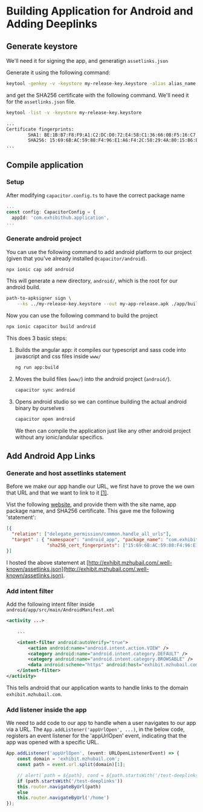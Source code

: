 # Building Application for Android and Adding Deeplinks

## Generate keystore

We'll need it for signing the app, and generatign `assetlinks.json`

Generate it using the following command:

```sh
keytool -genkey -v -keystore my-release-key.keystore -alias alias_name -keyalg RSA -keysize 2048 -validity 10000
```

and get the SHA256 certificate with the following command.  We'll need it for
the `assetlinks.json` file.

```sh
keytool -list -v -keystore my-release-key.keystore

...
Certificate fingerprints:
        SHA1: BE:1B:B7:F8:F9:A1:C2:DC:D0:72:E4:58:C1:36:66:0B:F5:16:C7:1A
        SHA256: 15:69:6B:AC:59:88:F4:96:E1:A6:F4:2C:58:29:4A:80:15:B6:B2:D5:3E:B0:93:40:65:59:B4:F1:40:16:DE:92
...
```


## Compile application

### Setup

After modifying `capacitor.config.ts` to have the correct package name

```ts
...
const config: CapacitorConfig = {
  appId: 'com.exhibithub.application',
...
```

### Generate android project

You can use the following command to add android platform to our project (given that you've already installed `@capacitor/android`).

```sh
npx ionic cap add android
```

This will generate a new directory, `android/`, which is the root for our android build.

```sh
path-to-apksigner sign \
    --ks ../my-release-key.keystore --out my-app-release.apk ./app/build/outputs/apk/release/app-release-unsigned.apk
```

Now you can use the following command to build the project

```sh
npx ionic capacitor build android
```

This does 3 basic steps:

1. Builds the angular app: it compiles our typescript and sass code into
javascript and css files inside `www/`

    ```sh
    ng run app:build
    ```

1. Moves the build files (`www/`) into the android project (`android/`).

    ```sh
    capacitor sync android
    ```

1. Opens android studio so we can continue building the actual android binary by ourselves

    ```sh
    capacitor open android
    ```

    We then can compile the application just like any other android project
    without any ionic/andular specifics.



## Add Android App Links

### Generate and host assetlinks statement

Before we make our app handle our URL, we first have to prove the we own that
URL and that we want to link to it
[[1]](https://developer.android.com/training/app-links/index.html#android-app-links).


Vist the following
[website](https://developers.google.com/digital-asset-links/tools/generator),
and provide them with the site name, app package name, and SHA256 certificate.  This gave me the following 'statement':

```json
[{
  "relation": ["delegate_permission/common.handle_all_urls"],
  "target" : { "namespace": "android_app", "package_name": "com.exhibithub.application",
               "sha256_cert_fingerprints": ["15:69:6B:AC:59:88:F4:96:E1:A6:F4:2C:58:29:4A:80:15:B6:B2:D5:3E:B0:93:40:65:59:B4:F1:40:16:DE:92"] }
}]
```

I hosted the above statement at
[http://exhibit.mzhubail.com/.well-known/assetlinks.json](http://exhibit.mzhubail.com/.well-known/assetlinks.json).



### Add intent filter

Add the following intent filter inside `android/app/src/main/AndroidManifest.xml`

```xml
<activity ...>

    ...

    <intent-filter android:autoVerify="true">
        <action android:name="android.intent.action.VIEW" />
        <category android:name="android.intent.category.DEFAULT" />
        <category android:name="android.intent.category.BROWSABLE" />
        <data android:scheme="https" android:host="exhibit.mzhubail.com" />
    </intent-filter>
</activity>
```

This tells android that our application wants to handle links to the domain
`exhibit.mzhubail.com`.


### Add listener inside the app

We need to add code to our app to handle when a user navigates to our app via a
URL.  The `App.addListener('appUrlOpen', ...)`, in the below code, registers an
event listener for the 'appUrlOpen' event, indicating that the app was opened
with a specific URL.

```ts
App.addListener('appUrlOpen', (event: URLOpenListenerEvent) => {
    const domain = 'exhibit.mzhubail.com';
    const path = event.url.split(domain)[1];

    // alert(`path = ${path}, cond = ${path.startsWith('/test-deeplinks')}`)
    if (path.startsWith('/test-deeplinks'))
    this.router.navigateByUrl(path)
    else
    this.router.navigateByUrl('/home')
});
```

